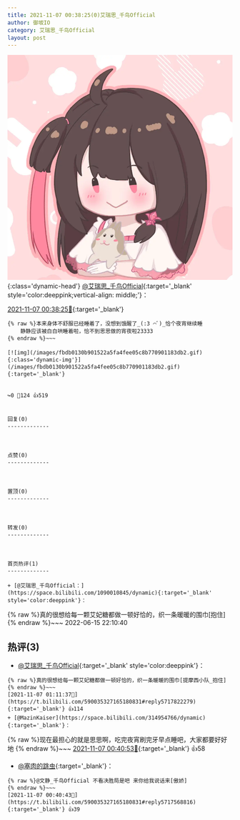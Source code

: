 ```yaml
---
title: 2021-11-07 00:38:25(0)艾瑞思_千鸟Official
author: 御坂IO
category: 艾瑞思_千鸟Official
layout: post
---
```


![img](/images/7e08840c56f251de28bdf766b647bd5fe9a5d50a.jpg){:class='dynamic-head'}
[@艾瑞思_千鸟Official](https://space.bilibili.com/1090010845/dynamic){:target='_blank' style='color:deeppink;vertical-align: middle;'}：

[2021-11-07 00:38:25🔗](https://t.bilibili.com/590035327165180831){:target='_blank'}

~~~
{% raw %}本来身体不舒服已经睡着了，没想到饿醒了_(:3 ⌒ﾞ)_恰个夜宵继续睡
    静静应该被白白哄睡着啦，恰不到思思做的宵夜啦23333
{% endraw %}~~~

[![img](/images/fbdb0130b901522a5fa4fee05c8b770901183db2.gif){:class='dynamic-img'}](/images/fbdb0130b901522a5fa4fee05c8b770901183db2.gif){:target='_blank'}


↪️0 💬124 👍519


回复(0)
-------------



点赞(0)
-------------



置顶(0)
-------------



转发(0)
-------------



首页热评(1)
-------------

+ [@艾瑞思_千鸟Official：](https://space.bilibili.com/1090010845/dynamic){:target='_blank' style='color:deeppink'}：
~~~
{% raw %}真的很想给每一颗艾妃糖都做一顿好恰的，织一条暖暖的围巾[抱住]
{% endraw %}~~~
2022-06-15 22:10:40


热评(3)
-------------

+ [@艾瑞思_千鸟Official](https://space.bilibili.com/1090010845/dynamic){:target='_blank' style='color:deeppink'}：
~~~
{% raw %}真的很想给每一颗艾妃糖都做一顿好恰的，织一条暖暖的围巾[提摩西小队_抱住]
{% endraw %}~~~
[2021-11-07 01:11:37🔗](https://t.bilibili.com/590035327165180831#reply5717822279){:target='_blank'} 👍114
+ [@MazinKaiser](https://space.bilibili.com/314954766/dynamic){:target='_blank'}：
~~~
{% raw %}现在最担心的就是思思啊，吃完夜宵刷完牙早点睡吧，大家都要好好地
{% endraw %}~~~
[2021-11-07 00:40:53🔗](https://t.bilibili.com/590035327165180831#reply5717569026){:target='_blank'} 👍58
+ [@塞肉的跳虫](https://space.bilibili.com/402443133/dynamic){:target='_blank'}：
~~~
{% raw %}@文静_千鸟Official 不看决胜局是吧 来你给我说话来[傲娇]
{% endraw %}~~~
[2021-11-07 00:40:43🔗](https://t.bilibili.com/590035327165180831#reply5717568816){:target='_blank'} 👍39


